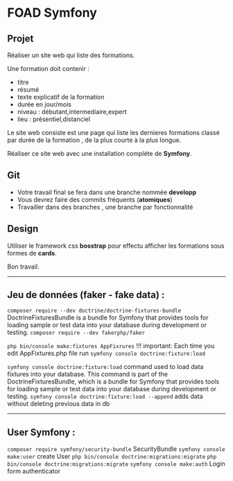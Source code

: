 # FOAD Symfony

## Projet

Réaliser un site web qui liste des formations.

Une formation doit contenir :
- titre
- résumé
- texte explicatif de la formation
- durée en jour/mois
- niveau : débutant,intermediaire,expert
- lieu : présentiel,distanciel

Le site web consiste est une page qui liste les dernieres formations classé par durée de la formation , de la plus courte à la plus longue.

Réaliser ce site web avec une installation compléte de **Symfony**.

## Git

- Votre travail final se fera dans une branche nommée **developp**
- Vous devrez faire des commits fréquents (**atomiques**) 
- Travailler dans des branches , une branche par fonctionnalité

## Design

Utiliser le framework css **bosstrap** pour effectu afficher les formations sous formes de **cards**.

Bon travail.


---
## Jeu de données (faker - fake data) :
`composer require --dev doctrine/doctrine-fixtures-bundle` DoctrineFixturesBundle is a bundle for Symfony that provides tools for loading sample or test data into your database during development or testing.
`composer require --dev fakerphp/faker`

`php bin/console make:fixtures AppFixrures` !!! important: Each time you edit AppFixtures.php file run ``symfony console doctrine:fixture:load``

`symfony console doctrine:fixture:load` command used to load data fixtures into your database. This command is part of the DoctrineFixturesBundle, which is a bundle for Symfony that provides tools for loading sample or test data into your database during development or testing.
`symfony console doctrine:fixture:load --append` adds data without deleting previous data in db


----
## User Symfony :
`composer require symfony/security-bundle` SecurityBundle
`symfony console make:user` create User
`php bin/console doctrine:migrations:migrate`
`php bin/console doctrine:migrations:migrate`
`symfony console make:auth` Login form authenticator